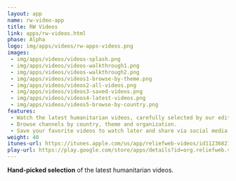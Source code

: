 ```yaml
---
layout: app
name: rw-video-app
title: RW Videos
link: apps/rw-videos.html
phase: Alpha
logo: img/apps/videos/rw-apps-videos.png
images:
 - img/apps/videos/videos-splash.png
 - img/apps/videos/videos-walkthrough1.png
 - img/apps/videos/videos-walkthrough2.png
 - img/apps/videos/videos1-browse-by-theme.png
 - img/apps/videos/videos2-all-videos.png
 - img/apps/videos/videos3-saved-videos.png
 - img/apps/videos/videos4-latest-videos.png
 - img/apps/videos/videos5-browse-by-country.png
features:
 - Watch the latest humanitarian videos, carefully selected by our editors from over 300 sources.
 - Browse channels by country, theme and organization.
 - Save your favorite videos to watch later and share via social media.
weight: 40
itunes-url: https://itunes.apple.com/us/app/reliefweb-videos/id1123682102?mt=8
play-url: https://play.google.com/store/apps/details?id=org.reliefweb.videos&hl=en
---
```


**Hand-picked selection** of the latest humanitarian videos.

